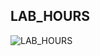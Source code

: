 ## LAB_HOURS
![LAB_HOURS](https://github.com/tkiyohar/Currated-Resume-Gallery/blob/main/Coding%20Projects/LAB_HOURS/Images/Lab_Hours_Image.png)
